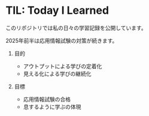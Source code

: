 # TIL: Today I Learned
このリポジトリでは私の日々の学習記録を公開しています。


2025年前半は応用情報試験の対策が続きます。


1. 目的
    - アウトプットによる学びの定着化
    - 見える化による学びの継続化

1. 目標
    - 応用情報試験の合格
    - 息するように学ぶの体現
